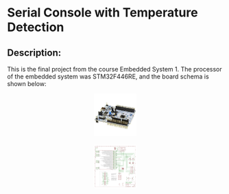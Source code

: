 
# Serial Console with Temperature Detection
## Description:
This is the final project from the course Embedded System 1. The processor of the embedded system was STM32F446RE, and the board schema is shown below:
<br/>
<div align="center">
    <img width=100 height=100 src="../STM32F446RE.jpg">
</div>
<br/>
<div align="center">
    <img width=100 height=100 src="../devboard_schematic_V1.jpg">
</div>
